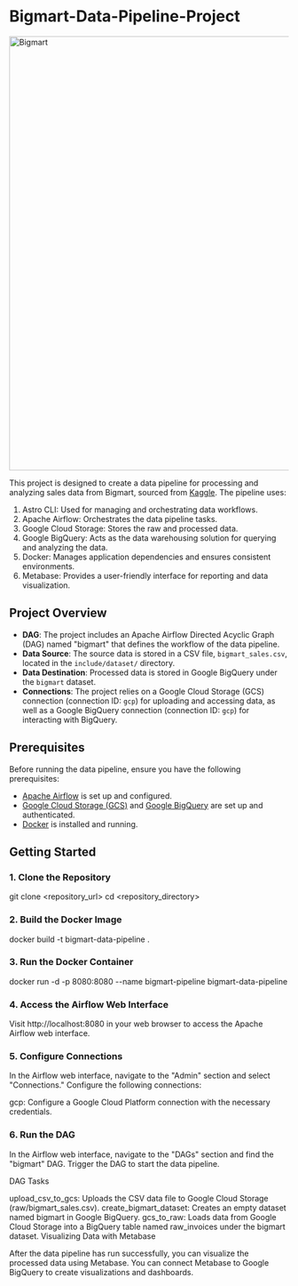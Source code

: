 # Bigmart-Data-Pipeline-Project
<img width="781" alt="Bigmart" src="https://github.com/rizcazahra/Bigmart-Data-Pipeline-Project/assets/84758353/a144b5e4-5a51-44c1-8082-c1635e7b7d8e">

This project is designed to create a data pipeline for processing and analyzing sales data from Bigmart, sourced from [Kaggle](https://www.kaggle.com/datasets/brijbhushannanda1979/bigmart-sales-data). The pipeline uses:
1. Astro CLI: Used for managing and orchestrating data workflows.
2. Apache Airflow: Orchestrates the data pipeline tasks.
3. Google Cloud Storage: Stores the raw and processed data.
4. Google BigQuery: Acts as the data warehousing solution for querying and analyzing the data.
5. Docker: Manages application dependencies and ensures consistent environments.
6. Metabase: Provides a user-friendly interface for reporting and data visualization.

## Project Overview

- **DAG**: The project includes an Apache Airflow Directed Acyclic Graph (DAG) named "bigmart" that defines the workflow of the data pipeline.
- **Data Source**: The source data is stored in a CSV file, `bigmart_sales.csv`, located in the `include/dataset/` directory.
- **Data Destination**: Processed data is stored in Google BigQuery under the `bigmart` dataset.
- **Connections**: The project relies on a Google Cloud Storage (GCS) connection (connection ID: `gcp`) for uploading and accessing data, as well as a Google BigQuery connection (connection ID: `gcp`) for interacting with BigQuery.

## Prerequisites

Before running the data pipeline, ensure you have the following prerequisites:

- [Apache Airflow](https://airflow.apache.org/docs/apache-airflow/stable/start/index.html) is set up and configured.
- [Google Cloud Storage (GCS)](https://cloud.google.com/storage) and [Google BigQuery](https://cloud.google.com/bigquery) are set up and authenticated.
- [Docker](https://www.docker.com/) is installed and running.

## Getting Started

### 1. Clone the Repository

git clone <repository_url>
cd <repository_directory>

### 2. Build the Docker Image
docker build -t bigmart-data-pipeline .

### 3. Run the Docker Container
docker run -d -p 8080:8080 --name bigmart-pipeline bigmart-data-pipeline

### 4. Access the Airflow Web Interface
Visit http://localhost:8080 in your web browser to access the Apache Airflow web interface.

### 5. Configure Connections
In the Airflow web interface, navigate to the "Admin" section and select "Connections." Configure the following connections:

gcp: Configure a Google Cloud Platform connection with the necessary credentials.

### 6. Run the DAG
In the Airflow web interface, navigate to the "DAGs" section and find the "bigmart" DAG. Trigger the DAG to start the data pipeline.

DAG Tasks

upload_csv_to_gcs: Uploads the CSV data file to Google Cloud Storage (raw/bigmart_sales.csv).
create_bigmart_dataset: Creates an empty dataset named bigmart in Google BigQuery.
gcs_to_raw: Loads data from Google Cloud Storage into a BigQuery table named raw_invoices under the bigmart dataset.
Visualizing Data with Metabase

After the data pipeline has run successfully, you can visualize the processed data using Metabase. You can connect Metabase to Google BigQuery to create visualizations and dashboards.

